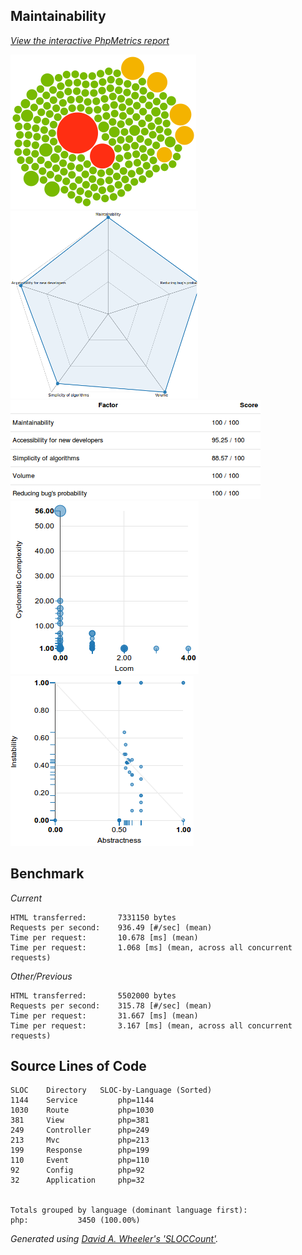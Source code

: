 ## Maintainability
_[View the interactive PhpMetrics report](/phpmetrics)_

[![](/phpmetrics/images/maintenability.png)](/phpmetrics/)[![](/phpmetrics/images/evaluation.png)](/phpmetrics/)  [![](/phpmetrics/images/eval-report.png)](/phpmetrics/)
[![](/phpmetrics/images/custom.png)](/phpmetrics/)[![](/phpmetrics/images/abstractness.png)](/phpmetrics/)

## Benchmark
*Current*

```
HTML transferred:       7331150 bytes
Requests per second:    936.49 [#/sec] (mean)
Time per request:       10.678 [ms] (mean)
Time per request:       1.068 [ms] (mean, across all concurrent requests)
```

*Other/Previous*

```
HTML transferred:       5502000 bytes
Requests per second:    315.78 [#/sec] (mean)
Time per request:       31.667 [ms] (mean)
Time per request:       3.167 [ms] (mean, across all concurrent requests)
```

## Source Lines of Code

```
SLOC	Directory	SLOC-by-Language (Sorted)
1144    Service         php=1144
1030    Route           php=1030
381     View            php=381
249     Controller      php=249
213     Mvc             php=213
199     Response        php=199
110     Event           php=110
92      Config          php=92
32      Application     php=32


Totals grouped by language (dominant language first):
php:           3450 (100.00%)
```

_Generated using [David A. Wheeler's 'SLOCCount'](http://www.dwheeler.com/sloccount)._
